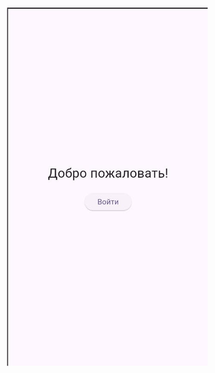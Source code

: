 
 
![Image Alt](https://github.com/RaMaZaN20063/Sheet_Write/blob/14246052087dd43f44a7e945b0601ec47778dbdf/project.jpeg)
 
